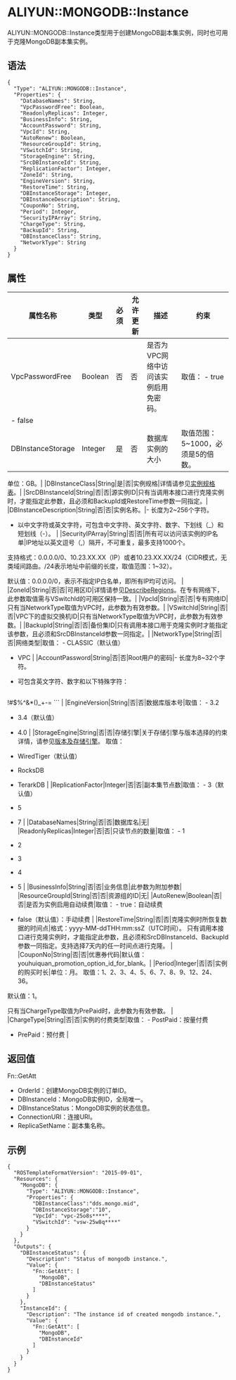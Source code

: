 # ALIYUN::MONGODB::Instance

ALIYUN::MONGODB::Instance类型用于创建MongoDB副本集实例，同时也可用于克隆MongoDB副本集实例。

## 语法

```
{
  "Type": "ALIYUN::MONGODB::Instance",
  "Properties": {
    "DatabaseNames": String,
    "VpcPasswordFree": Boolean,
    "ReadonlyReplicas": Integer,
    "BusinessInfo": String,
    "AccountPassword": String,
    "VpcId": String,
    "AutoRenew": Boolean,
    "ResourceGroupId": String,
    "VSwitchId": String,
    "StorageEngine": String,
    "SrcDBInstanceId": String,
    "ReplicationFactor": Integer,
    "ZoneId": String,
    "EngineVersion": String,
    "RestoreTime": String,
    "DBInstanceStorage": Integer,
    "DBInstanceDescription": String,
    "CouponNo": String,
    "Period": Integer,
    "SecurityIPArray": String,
    "ChargeType": String,
    "BackupId": String,
    "DBInstanceClass": String,
    "NetworkType": String
  }
}
```

## 属性

|属性名称|类型|必须|允许更新|描述|约束|
|----|--|--|----|--|--|
|VpcPasswordFree|Boolean|否|否|是否为VPC网络中访问该实例启用免密码。|取值： -   true
-   false |
|DBInstanceStorage|Integer|是|否|数据库实例的大小|取值范围：5~1000，必须是5的倍数。

 单位：GB。|
|DBInstanceClass|String|是|否|实例规格|详情请参见[实例规格表](/intl.zh-CN/产品简介/实例规格表.md)。|
|SrcDBInstanceId|String|否|否|源实例ID|只有当调用本接口进行克隆实例时，才能指定此参数，且必须和BackupId或RestoreTime参数一同指定。|
|DBInstanceDescription|String|否|否|实例名称。|-   长度为2~256个字符。
-   以中文字符或英文字符，可包含中文字符、英文字符、数字、下划线（\_）和短划线（-）。 |
|SecurityIPArray|String|否|否|所有可以访问该实例的IP名单|IP地址以英文逗号（,）隔开，不可重复，最多支持1000个。

 支持格式：0.0.0.0/0、10.23.XX.XX（IP）或者10.23.XX.XX/24（CIDR模式，无类域间路由。/24表示地址中前缀的长度，取值范围：1~32）。

 默认值：0.0.0.0/0，表示不指定IP白名单，即所有IP均可访问。 |
|ZoneId|String|否|否|可用区ID|详情请参见[DescribeRegions](/intl.zh-CN/API参考/区域管理/DescribeRegions.md)。在专有网络下，此参数取值需与VSwitchId的可用区保持一致。|
|VpcId|String|否|否|专有网络ID|只有当NetworkType取值为VPC时，此参数为有效参数。|
|VSwitchId|String|否|否|VPC下的虚拟交换机ID|只有当NetworkType取值为VPC时，此参数为有效参数。|
|BackupId|String|否|否|备份集ID|只有调用本接口用于克隆实例时才能指定该参数，且必须和SrcDBInstanceId参数一同指定。|
|NetworkType|String|否|否|网络类型|取值： -   CLASSIC（默认值）
-   VPC |
|AccountPassword|String|否|否|Root用户的密码|-   长度为8~32个字符。
-   可包含英文字符、数字和以下特殊字符：

    ```
!#$%^&*()_+-=
    ``` |
|EngineVersion|String|否|否|数据库版本号|取值： -   3.2
-   3.4（默认值）
-   4.0 |
|StorageEngine|String|否|否|存储引擎|关于存储引擎与版本选择的约束详情，请参见[版本及存储引擎](/intl.zh-CN/产品简介/版本及存储引擎.md)。 取值：

-   WiredTiger（默认值）
-   RocksDB
-   TerarkDB |
|ReplicationFactor|Integer|否|否|副本集节点数|取值： -   3（默认值）
-   5
-   7 |
|DatabaseNames|String|否|否|数据库名|无|
|ReadonlyReplicas|Integer|否|否|只读节点的数量|取值： -   1
-   2
-   3
-   4
-   5 |
|BusinessInfo|String|否|否|业务信息|此参数为附加参数|
|ResourceGroupId|String|否|否|资源组的ID|无|
|AutoRenew|Boolean|否|否|是否为实例启用自动续费|取值： -   true：自动续费
-   false（默认值）：手动续费 |
|RestoreTime|String|否|否|克隆实例时所恢复数据的时间点|格式：yyyy-MM-ddTHH:mm:ssZ（UTC时间）。 只有调用本接口进行克隆实例时，才能指定此参数，且必须和SrcDBInstanceId、BackupId参数一同指定。支持选择7天内的任一时间点进行克隆。 |
|CouponNo|String|否|否|优惠券代码|默认值：youhuiquan\_promotion\_option\_id\_for\_blank。|
|Period|Integer|否|否|实例的购买时长|单位：月。 取值：1、2、3、4、5、6、7、8、9、12、24、36。

 默认值：1。

 只有当ChargeType取值为PrePaid时，此参数为有效参数。 |
|ChargeType|String|否|否|实例的付费类型|取值： -   PostPaid：按量付费
-   PrePaid：预付费 |

## 返回值

Fn::GetAtt

-   OrderId：创建MongoDB实例的订单ID。
-   DBInstanceId：MongoDB实例ID，全局唯一。
-   DBInstanceStatus：MongoDB实例的状态信息。
-   ConnectionURI：连接URI。
-   ReplicaSetName：副本集名称。

## 示例

```
{
  "ROSTemplateFormatVersion": "2015-09-01",
  "Resources": {
    "MongoDB": {
      "Type": "ALIYUN::MONGODB::Instance",
      "Properties": {
        "DBInstanceClass":"dds.mongo.mid",
        "DBInstanceStorage":"10",
        "VpcId": "vpc-25o8s****",
        "VSwitchId": "vsw-25w8q****"
      }
    }
  },
  "Outputs": {
    "DBInstanceStatus": {
      "Description": "Status of mongodb instance.",
      "Value": {
        "Fn::GetAtt": [
          "MongoDB",
          "DBInstanceStatus"
        ]
      }
    },
    "InstanceId": {
      "Description": "The instance id of created mongodb instance.",
      "Value": {
        "Fn::GetAtt": [
          "MongoDB",
          "DBInstanceId"
        ]
      }
    }
  }
}
```

